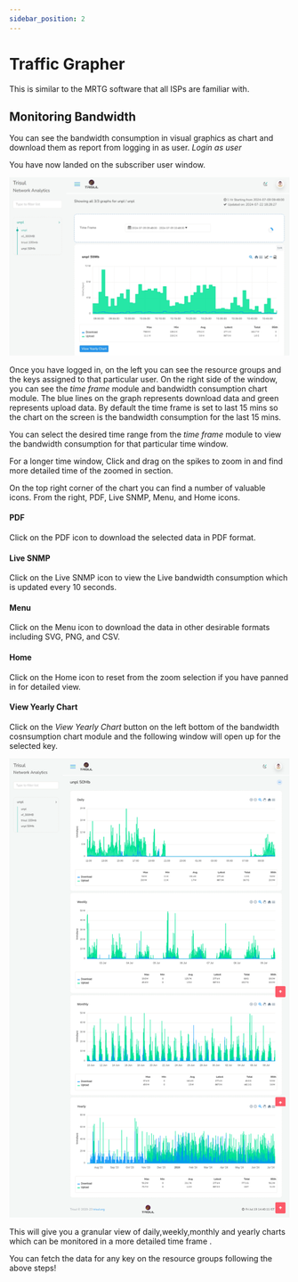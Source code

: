 ```yaml
---
sidebar_position: 2
---
```


# Traffic Grapher

This is similar to the MRTG software that all ISPs are familiar with.

## Monitoring Bandwidth

You can see the bandwidth consumption in visual graphics as chart and download them as report from logging in as user.
*Login as user*

You have now landed on the subscriber user window.

![](images/mrtg_mrtgcust1home.png)

Once you have logged in, on the left you can see the resource groups and the keys assigned to that particular user. On the right side of the window, you can see the *time frame* module and bandwidth consumption chart module. The blue lines on the graph represents download data and green represents upload data. By default the time frame is set to last 15 mins so the chart on the screen is the bandwidth consumption for the last 15 mins. 

You can select the desired time range from the *time frame* module to view the bandwidth consumption for that particular time window.

For a longer time window, Click and drag on the spikes to zoom in and find more detailed time of the zoomed in section.

On the top right corner of the chart you can find a number of valuable icons. From the right, PDF, Live SNMP, Menu, and Home icons.

#### PDF

Click on the PDF icon to download the selected data in PDF format.

#### Live SNMP

Click on the Live SNMP icon to view the Live bandwidth consumption which is updated every 10 seconds.

#### Menu

Click on the Menu icon to download the data in other desirable formats including SVG, PNG, and CSV.

#### Home

Click on the Home icon to reset from the zoom selection if you have panned in for detailed view.

#### View Yearly Chart

Click on the *View Yearly Chart* button on the left bottom of the bandwidth cosnsumption chart module and the following window will open up for the selected key.

![](images/mrtg_yearlychart.png)

This will give you a granular view of daily,weekly,monthly and yearly charts which can be monitored in a more detailed time frame .

You can fetch the data for any key on the resource groups following the above steps!

